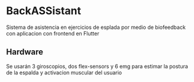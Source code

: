 # BackASSistant

Sistema de asistencia en ejercicios de esplada por medio de biofeedback con aplicacion con frontend en Flutter

## Hardware

Se usarán 3 giroscopios, dos flex-sensors y 6 emg para estimar la postura de la espalda y activacion  muscular del usuario

